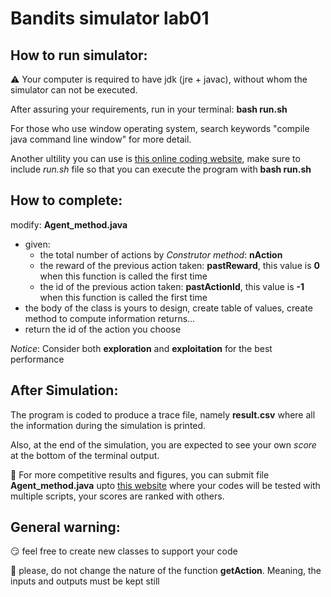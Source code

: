 # Bandits simulator lab01

## How to run simulator:
⚠️ Your computer is required to have jdk (jre + javac), without whom the simulator can not be executed. 

After assuring your requirements, run in your terminal: **bash run.sh**

For those who use window operating system, search keywords "compile java command line window" for more detail.

Another ultility you can use is [this online coding website](https://replit.com/), make sure to include *run.sh* file so that you can execute the program with **bash run.sh**


## How to complete:

modify: **Agent_method.java**

- given:
  - the total number of actions by *Construtor method*: **nAction**
  - the reward of the previous action taken: **pastReward**, this value is **0** when this function is called the first time
  - the id of the previous action taken: **pastActionId**, this value is **-1** when this function is called the first time
- the body of the class is yours to design, create table of values, create method to compute information returns...
- return the id of the action you choose

*Notice*: Consider both **exploration** and **exploitation** for the best performance

## After Simulation:

The program is coded to produce a trace file, namely **result.csv** where all the information during the simulation is printed.

Also, at the end of the simulation, you are expected to see your own *score* at the bottom of the terminal output.

🏁 For more competitive results and figures, you can submit file **Agent_method.java** upto [this website](http://202.191.57.62:8501/) where your codes will be tested with multiple scripts, your scores are ranked with others.

## General warning:

😏 feel free to create new classes to support your code

🚫 please, do not change the nature of the function **getAction**. Meaning, the inputs and outputs must be kept still
